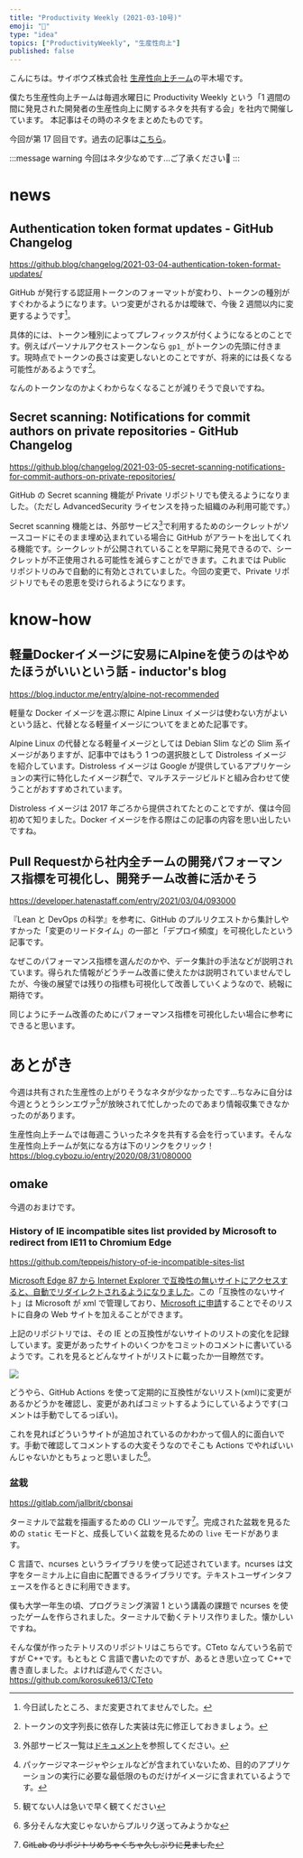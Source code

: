```yaml
---
title: "Productivity Weekly (2021-03-10号)"
emoji: "🌸"
type: "idea"
topics: ["ProductivityWeekly", "生産性向上"]
published: false
---
```


こんにちは。サイボウズ株式会社 [生産性向上チーム](https://blog.cybozu.io/entry/2020/08/31/080000)の平木場です。

僕たち生産性向上チームは毎週水曜日に Productivity Weekly という「1 週間の間に発見された開発者の生産性向上に関するネタを共有する会」を社内で開催しています。
本記事はその時のネタをまとめたものです。

今回が第 17 回目です。過去の記事は[こちら](https://zenn.dev/topics/productivityweekly)。

:::message warning
今回はネタ少なめです...ご了承ください🙇
:::

# news
## Authentication token format updates - GitHub Changelog
https://github.blog/changelog/2021-03-04-authentication-token-format-updates/

GitHub が発行する認証用トークンのフォーマットが変わり、トークンの種別がすぐわかるようになります。いつ変更がされるかは曖昧で、今後 2 週間以内に変更するようです[^2week]。

具体的には、トークン種別によってプレフィックスが付くようになるとのことです。例えばパーソナルアクセストークンなら `gp1_` がトークンの先頭に付きます。現時点でトークンの長さは変更しないとのことですが、将来的には長くなる可能性があるようです[^token]。

なんのトークンなのかよくわからなくなることが減りそうで良いですね。

[^2week]: 今日試したところ、まだ変更されてませんでした。
[^token]: トークンの文字列長に依存した実装は先に修正しておきましょう。

## Secret scanning: Notifications for commit authors on private repositories - GitHub Changelog
https://github.blog/changelog/2021-03-05-secret-scanning-notifications-for-commit-authors-on-private-repositories/

GitHub の Secret scanning 機能が Private リポジトリでも使えるようになりました。（ただし AdvancedSecurity ライセンスを持った組織のみ利用可能です。）

Secret scanning 機能とは、外部サービス[^gaibu]で利用するためのシークレットがソースコードにそのまま埋め込まれている場合に GitHub がアラートを出してくれる機能です。シークレットが公開されていることを早期に発見できるので、シークレットが不正使用される可能性を減らすことができます。これまでは Public リポジトリのみで自動的に有効とされていました。今回の変更で、Private リポジトリでもその恩恵を受けられるようになります。

[^gaibu]: 外部サービス一覧は[ドキュメント](https://docs.github.com/en/github/administering-a-repository/about-secret-scanning)を参照してください。

# know-how
## 軽量Dockerイメージに安易にAlpineを使うのはやめたほうがいいという話 - inductor's blog
https://blog.inductor.me/entry/alpine-not-recommended

軽量な Docker イメージを選ぶ際に Alpine Linux イメージは使わない方がよいという話と、代替となる軽量イメージについてをまとめた記事です。

Alpine Linux の代替となる軽量イメージとしては Debian Slim などの Slim 系イメージがありますが、記事中ではもう 1 つの選択肢として Distroless イメージを紹介しています。Distroless イメージは Google が提供しているアプリケーションの実行に特化したイメージ群[^distroless]で、マルチステージビルドと組み合わせて使うことがおすすめされています。

Distroless イメージは 2017 年ごろから提供されてたとのことですが、僕は今回初めて知りました。Docker イメージを作る際はこの記事の内容を思い出したいですね。

[^distroless]: パッケージマネージャやシェルなどが含まれていないため、目的のアプリケーションの実行に必要な最低限のものだけがイメージに含まれているようです。

## Pull Requestから社内全チームの開発パフォーマンス指標を可視化し、開発チーム改善に活かそう
https://developer.hatenastaff.com/entry/2021/03/04/093000

『Lean と DevOps の科学』を参考に、GitHub のプルリクエストから集計しやすかった「変更のリードタイム」の一部と「デプロイ頻度」を可視化したという記事です。

なぜこのパフォーマンス指標を選んだのかや、データ集計の手法などが説明されています。得られた情報がどうチーム改善に使えたかは説明されていませんでしたが、今後の展望では残りの指標も可視化して改善していくようなので、続報に期待です。

同じようにチーム改善のためにパフォーマンス指標を可視化したい場合に参考にできると思います。


# あとがき
今週は共有された生産性の上がりそうなネタが少なかったです...ちなみに自分は今週とうとうシンエヴァ[^eva]が放映されて忙しかったのであまり情報収集できなかったのがあります。

生産性向上チームでは毎週こういったネタを共有する会を行っています。そんな生産性向上チームが気になる方は下のリンクをクリック！
https://blog.cybozu.io/entry/2020/08/31/080000

[^eva]: 観てない人は急いで早く観てください

## omake
今週のおまけです。

### History of IE incompatible sites list provided by Microsoft to redirect from IE11 to Chromium Edge
https://github.com/teppeis/history-of-ie-incompatible-sites-list

[Microsoft Edge 87 から Internet Explorer で互換性の無いサイトにアクセスすると、自動でリダイレクトされるようになりました](https://forest.watch.impress.co.jp/docs/news/1285293.html)。この「互換性のないサイト」は Microsoft が xml で管理しており、[Microsoft に申請](https://docs.microsoft.com/ja-jp/microsoft-edge/web-platform/ie-to-microsoft-edge-redirection#ie-%E4%BA%92%E6%8F%9B%E6%80%A7%E3%81%AE%E4%B8%80%E8%A6%A7%E3%81%AE%E6%9B%B4%E6%96%B0%E3%82%92%E8%A6%81%E6%B1%82%E3%81%99%E3%82%8B)することでそのリストに自身の Web サイトを加えることができます。

上記のリポジトリでは、その IE との互換性がないサイトのリストの変化を記録しています。変更があったサイトのいくつかをコミットのコメントに書いているようです。これを見るとどんなサイトがリストに載ったか一目瞭然です。

[![](https://storage.googleapis.com/zenn-user-upload/gztuvibg49avz7f1rqg4u2xyaqm6)](https://github.com/teppeis/history-of-ie-incompatible-sites-list/commit/6e79ad7f5834e9ee344e98c1f4d2988b9a547594#commitcomment-47847223)

どうやら、GitHub Actions を使って定期的に互換性がないリスト(xml)に変更があるかどうかを確認し、変更があればコミットするようにしているようです(コメントは手動でしてるっぽい)。

これを見ればどういうサイトが追加されているのかわかって個人的に面白いです。手動で確認してコメントするの大変そうなのでそこも Actions でやればいいんじゃないかともちょっと思いました[^pull]。

[^pull]: 多分そんな大変じゃないからプルリク送ってみようかな

### 盆栽
https://gitlab.com/jallbrit/cbonsai

ターミナルで盆栽を描画するための CLI ツールです[^gitlab]。完成された盆栽を見るための `static` モードと、成長していく盆栽を見るための `live` モードがあります。

C 言語で、ncurses というライブラリを使って記述されています。ncurses は文字をターミナル上に自由に配置できるライブラリです。テキストユーザインタフェースを作るときに利用できます。

僕も大学一年生の頃、プログラミング演習 1 という講義の課題で ncurses を使ったゲームを作らされました。ターミナルで動くテトリス作りました。懐かしいですね。

そんな僕が作ったテトリスのリポジトリはこちらです。CTeto なんていう名前ですが C++です。もともと C 言語で書いたのですが、あるとき思い立って C++で書き直しました。よければ遊んでください。
https://github.com/korosuke613/CTeto

[^gitlab]: ~~GitLab のリポジトリめちゃくちゃ久しぶりに見ました~~